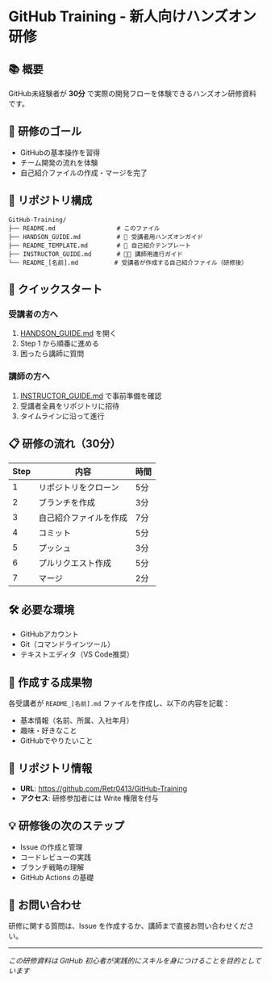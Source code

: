 # GitHub Training - 新人向けハンズオン研修

## 📚 概要
GitHub未経験者が **30分** で実際の開発フローを体験できるハンズオン研修資料です。

## 🎯 研修のゴール
- GitHubの基本操作を習得
- チーム開発の流れを体験
- 自己紹介ファイルの作成・マージを完了

## 📂 リポジトリ構成

```
GitHub-Training/
├── README.md                 # このファイル
├── HANDSON_GUIDE.md          # 📘 受講者用ハンズオンガイド
├── README_TEMPLATE.md        # 📝 自己紹介テンプレート
├── INSTRUCTOR_GUIDE.md       # 👨‍🏫 講師用進行ガイド
└── README_[名前].md          # 受講者が作成する自己紹介ファイル（研修後）
```

## 🚀 クイックスタート

### 受講者の方へ
1. [HANDSON_GUIDE.md](./HANDSON_GUIDE.md) を開く
2. Step 1 から順番に進める
3. 困ったら講師に質問

### 講師の方へ
1. [INSTRUCTOR_GUIDE.md](./INSTRUCTOR_GUIDE.md) で事前準備を確認
2. 受講者全員をリポジトリに招待
3. タイムラインに沿って進行

## 📋 研修の流れ（30分）

| Step | 内容 | 時間 |
|------|------|------|
| 1 | リポジトリをクローン | 5分 |
| 2 | ブランチを作成 | 3分 |
| 3 | 自己紹介ファイルを作成 | 7分 |
| 4 | コミット | 5分 |
| 5 | プッシュ | 3分 |
| 6 | プルリクエスト作成 | 5分 |
| 7 | マージ | 2分 |

## 🛠 必要な環境
- GitHubアカウント
- Git（コマンドラインツール）
- テキストエディタ（VS Code推奨）

## 📝 作成する成果物
各受講者が `README_[名前].md` ファイルを作成し、以下の内容を記載：
- 基本情報（名前、所属、入社年月）
- 趣味・好きなこと
- GitHubでやりたいこと

## 🔗 リポジトリ情報
- **URL**: https://github.com/Retr0413/GitHub-Training
- **アクセス**: 研修参加者には Write 権限を付与

## 💡 研修後の次のステップ
- Issue の作成と管理
- コードレビューの実践
- ブランチ戦略の理解
- GitHub Actions の基礎

## 📧 お問い合わせ
研修に関する質問は、Issue を作成するか、講師まで直接お問い合わせください。

---
*この研修資料は GitHub 初心者が実践的にスキルを身につけることを目的としています*